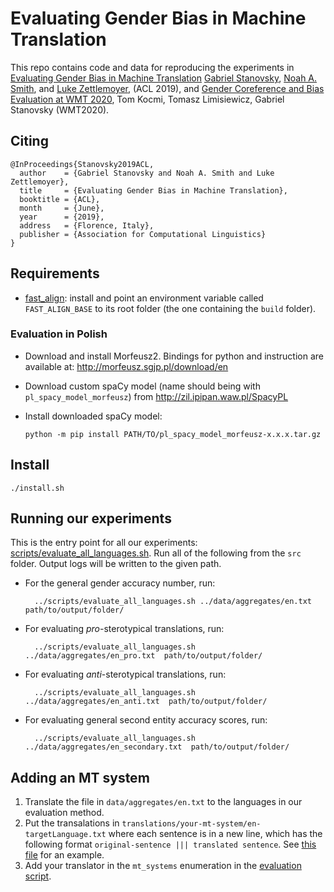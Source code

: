 # Evaluating Gender Bias in Machine Translation

This repo contains code and data for reproducing the experiments in [Evaluating Gender Bias in Machine Translation](https://arxiv.org/abs/1906.00591) [Gabriel Stanovsky](https://gabrielstanovsky.github.io/), [Noah A. Smith](https://homes.cs.washington.edu/~nasmith/), and [Luke Zettlemoyer](https://www.cs.washington.edu/people/faculty/lsz), (ACL 2019), and [Gender Coreference and Bias Evaluation at WMT 2020](https://arxiv.org/pdf/2010.06018.pdf), Tom Kocmi, Tomasz Limisiewicz, Gabriel Stanovsky (WMT2020).

## Citing

```
@InProceedings{Stanovsky2019ACL,
  author    = {Gabriel Stanovsky and Noah A. Smith and Luke Zettlemoyer},
  title     = {Evaluating Gender Bias in Machine Translation},
  booktitle = {ACL},
  month     = {June},
  year      = {2019},
  address   = {Florence, Italy},
  publisher = {Association for Computational Linguistics}
}
```

## Requirements
* [fast_align](https://github.com/clab/fast_align): install and point an environment variable called `FAST_ALIGN_BASE` to its root folder (the one containing the `build` folder).

### Evaluation in Polish


* Download and install Morfeusz2. Bindings for python and instruction are available at: http://morfeusz.sgjp.pl/download/en
* Download custom spaCy model (name should being with `pl_spacy_model_morfeusz`) from http://zil.ipipan.waw.pl/SpacyPL
* Install downloaded spaCy model:

      python -m pip install PATH/TO/pl_spacy_model_morfeusz-x.x.x.tar.gz


## Install
`./install.sh`

## Running our experiments 
This is the entry point for all our experiments: [scripts/evaluate_all_languages.sh](scripts/evaluate_all_languages.sh).
Run all of the following from the  `src` folder. Output logs will be written to the given
path.
* For the general gender accuracy number, run:

        ../scripts/evaluate_all_languages.sh ../data/aggregates/en.txt  path/to/output/folder/

* For evaluating *pro*-sterotypical translations, run:

        ../scripts/evaluate_all_languages.sh ../data/aggregates/en_pro.txt  path/to/output/folder/

* For evaluating *anti*-sterotypical translations, run:

        ../scripts/evaluate_all_languages.sh ../data/aggregates/en_anti.txt  path/to/output/folder/
        
* For evaluating general second entity accuracy scores, run:

        ../scripts/evaluate_all_languages.sh ../data/aggregates/en_secondary.txt  path/to/output/folder/

## Adding an MT system
1. Translate the file in `data/aggregates/en.txt` to the languages in our evaluation method.
2. Put the transalations in `translations/your-mt-system/en-targetLanguage.txt` where each sentence is in a new line, which has the following format `original-sentence ||| translated sentence`. See [this file](translations/aws/en-fr.txt) for an example.
3. Add your translator in the `mt_systems` enumeration in the [evaluation script](scripts/evaluate_all_languages.sh).

